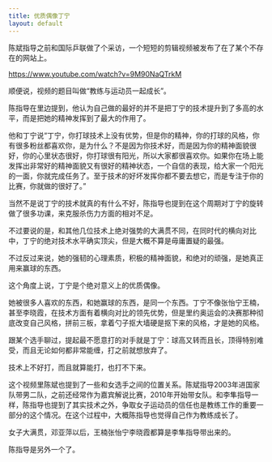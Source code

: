 ```yaml
---
title: 优质偶像丁宁
layout: default
---
```


陈斌指导之前和国际乒联做了个采访，一个短短的剪辑视频被发布了在了某个不存在的网站上。

https://www.youtube.com/watch?v=9M90NaQTrkM

顺便说，视频的题目叫做“教练与运动员一起成长”。

陈指导在里边提到，他认为自己做的最好的并不是把丁宁的技术提升到了多高的水平，而是把她的精神发挥到了最大的作用了。

他和丁宁说“丁宁，你打球技术上没有优势，但是你的精神，你的打球的风格，你有很多粉丝都喜欢你，是为什么？不是因为你技术好，而是因为你的精神面貌很好，你的心里状态很好，你打球很有阳光，所以大家都很喜欢你。如果你在场上能发挥出非常好的精神面貌又有很好的精神状态，一个自信的表现，给大家一个阳光的一面，你就完成任务了。至于技术的好坏发挥你都不要去想它，而是专注于你的比赛，你就做的很好了。”

当然不是说丁宁的技术就真的有什么不好，陈指导也提到在这个周期对丁宁的旋转做了很多功课，来克服杀伤力方面的相对不足。

不过要说的是，和其他几位技术上绝对强势的大满贯不同，在同时代的横向对比中，丁宁的绝对技术水平确实顶尖，但是大概不算是毋庸置疑的最强。

不过反过来说，她的强韧的心理素质，积极的精神面貌，和绝对的顽强，是她真正用来赢球的东西。

这个角度上说，丁宁是个绝对意义上的优质偶像。

她被很多人喜欢的东西，和她赢球的东西，是同一个东西。丁宁不像张怡宁王楠，甚至李晓霞，在技术方面有着横向对比的领先优势，但是里约奥运会的决赛那种彻底改变自己风格，拼前三板，拿着勺子抠大墙硬是抠下来的风格，才是她的风格。

跟某个选手聊过，提起最不愿意打的对手就是丁宁：球高又转而且长，顶得特别难受，而且无论如何都非常能缠，打之前就想放弃了。

技术上不好打，而且就算能打，也打不下来。

这个视频里陈斌也提到了一些和女选手之间的位置关系。陈斌指导2003年进国家队带男二队，之前还经常作为嘉宾解说比赛，2010年开始带女队。和李隼指导一样，陈指导也提到了其实技术之外，争取女子运动员的信任也是教练工作的重要一部分的这个情况。在这个过程中，大概陈指导也觉得自己作为教练成长了。

女子大满贯，邓亚萍以后，王楠张怡宁李晓霞都算是李隼指导带出来的。

陈指导是另外一个了。

